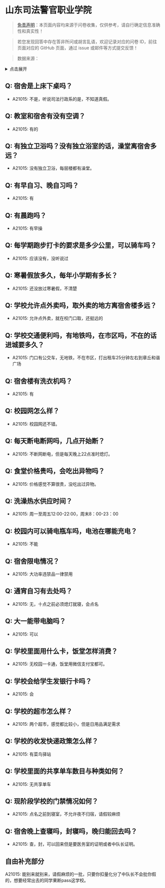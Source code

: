 # 山东司法警官职业学院

> [免责声明](https://colleges.chat/#_3)：本页面内容均来源于问卷收集，仅供参考，请自行确定信息准确性和真实性！

> 若您发现回答中存在答非所问或胡言乱语，欢迎记录对应的问卷 ID，前往页面对应的 GitHub 页面，通过 issue 或邮件等方式提交反馈！

> 数据来源：

<details><summary>点击展开</summary>
<ul>
<li>A21015: 匿名 (2023 年 10 月)</li>
</ul>
</details>

## Q: 宿舍是上床下桌吗？

- A21015: 不是，听说司法行政系的是，不知道真假。

## Q: 教室和宿舍有没有空调？

- A21015: 有的

## Q: 有独立卫浴吗？没有独立浴室的话，澡堂离宿舍多远？

- A21015: 没有独立卫浴，每层楼都有澡堂。

## Q: 有早自习、晚自习吗？

- A21015: 有

## Q: 有晨跑吗？

- A21015: 有早操

## Q: 每学期跑步打卡的要求是多少公里，可以骑车吗？

- A21015: 应该没有，没听说过

## Q: 寒暑假放多久，每年小学期有多长？

- A21015: 还没放过寒暑假，不清楚

## Q: 学校允许点外卖吗，取外卖的地方离宿舍楼多远？

- A21015: 允许点外卖，就在校门口取，还挺远的

## Q: 学校交通便利吗，有地铁吗，在市区吗，不在的话进城要多久？

- A21015: 门口有公交车，无地铁，不在市区，打出租车25分钟左右到章丘和谐广场

## Q: 宿舍楼有洗衣机吗？

- A21015: 有

## Q: 校园网怎么样？

- A21015: 校园网还不错。

## Q: 每天断电断网吗，几点开始断？

- A21015: 不断网断电，但是每天晚上22点准时熄灯。

## Q: 食堂价格贵吗，会吃出异物吗？

- A21015: 价格感觉不算很贵，没吃出过异物。

## Q: 洗澡热水供应时间？

- A21015: 周一至周五12:00-22:00，周末8：00-23：00

## Q: 校园内可以骑电瓶车吗，电池在哪能充电？

- A21015: 不能

## Q: 宿舍限电情况？

- A21015: 大功率违禁品一律禁用

## Q: 通宵自习有去处吗？

- A21015: 无，十点之前必须熄灯就寝，会点名

## Q: 大一能带电脑吗？

- A21015: 可以

## Q: 学校里面用什么卡，饭堂怎样消费？

- A21015: 无校园一卡通，饭堂用微信支付宝都可。

## Q: 学校会给学生发银行卡吗？

- A21015: 会

## Q: 学校的超市怎么样？

- A21015: 两个超市，感觉都比较小，但是日用品满足需求

## Q: 学校的收发快递政策怎么样？

- A21015: 有菜鸟驿站

## Q: 学校里面的共享单车数目与种类如何？

- A21015: 无共享单车

## Q: 现阶段学校的门禁情况如何？

- A21015: 点名之前到寝室，不允许夜不归宿，请假较麻烦

## Q: 宿舍晚上查寝吗，封寝吗，晚归能回去吗？

- A21015: 查，封，可以回来但是要医务室的证明或者中队长证明。

## 自由补充部分

A21015: 能别来就别来，请假麻烦的一批，只要你扣量化分了中队长不会批你假的，想要经常出去的同学果断pass这学校。
